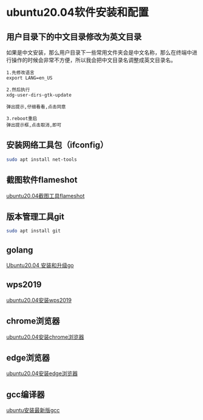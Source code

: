 # ubuntu20.04软件安装和配置

## 用户目录下的中文目录修改为英文目录
如果是中文安装，那么用户目录下一些常用文件夹会是中文名称，那么在终端中进行操作的时候会非常不方便，所以我会把中文目录名调整成英文目录名。
```
1.先修改语言
export LANG=en_US

2.然后执行
xdg-user-dirs-gtk-update

弹出提示,仔细看看,点击同意

3.reboot重启
弹出提示框,点击取消,即可
```

## 安装网络工具包（ifconfig）
```bash
sudo apt install net-tools
```

## 截图软件flameshot
[ubuntu20.04截图工具flameshot](https://github.com/sfdsv/notebook/blob/main/Ubuntu/ubuntu20.04%E6%88%AA%E5%9B%BE%E5%B7%A5%E5%85%B7flameshot.md)

## 版本管理工具git
```bash
sudo apt install git
```

## golang
[Ubuntu20.04 安装和升级go](https://github.com/sfdsv/notebook/blob/main/Ubuntu/ubuntu%E5%AE%89%E8%A3%85%E5%92%8C%E5%8D%87%E7%BA%A7go.md)

## wps2019
[ubuntu20.04安装wps2019](https://github.com/sfdsv/notebook/blob/main/Ubuntu/ubuntu20.04%E5%AE%89%E8%A3%85wps2019.md)

## chrome浏览器
[ubuntu20.04安装chrome浏览器](https://github.com/sfdsv/notebook/blob/main/Ubuntu/ubuntu20.04%E5%AE%89%E8%A3%85chrome%E6%B5%8F%E8%A7%88%E5%99%A8.md)

## edge浏览器
[ubuntu20.04安装edge浏览器](https://github.com/sfdsv/notebook/blob/main/Ubuntu/ubuntu20.04%E5%AE%89%E8%A3%85edge%E6%B5%8F%E8%A7%88%E5%99%A8.md)

## gcc编译器
[ubuntu安装最新版gcc](https://github.com/sfdsv/notebook/blob/main/Ubuntu/ubuntu%E5%AE%89%E8%A3%85gcc.md)
